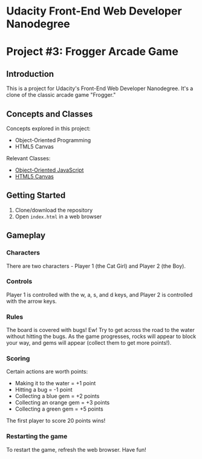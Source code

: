 # Udacity Front-End Web Developer Nanodegree
# Project #3: Frogger Arcade Game

## Introduction

This is a project for Udacity's Front-End Web Developer Nanodegree. It's a clone of the classic arcade game "Frogger."

## Concepts and Classes
Concepts explored in this project:
- Object-Oriented Programming
- HTML5 Canvas

Relevant Classes:
- [Object-Oriented JavaScript](https://www.udacity.com/course/object-oriented-javascript--ud015)
- [HTML5 Canvas](https://www.udacity.com/course/html5-canvas--ud292)

## Getting Started
 1) Clone/download the repository
 2) Open ```index.html``` in a web browser

## Gameplay
### Characters

There are two characters - Player 1 (the Cat Girl) and Player 2 (the Boy).

### Controls

Player 1 is controlled with the w, a, s, and d keys, and Player 2 is controlled with the arrow keys.

### Rules

The board is covered with bugs! Ew! Try to get across the road to the water without hitting the bugs. As the game progresses, rocks will appear to block your way, and gems will appear (collect them to get more points!).

### Scoring

Certain actions are worth points:
 - Making it to the water = +1 point
 - Hitting a bug = -1 point
 - Collecting a blue gem = +2 points
 - Collecting an orange gem = +3 points
 - Collecting a green gem = +5 points
 
The first player to score 20 points wins!

### Restarting the game
 
To restart the game, refresh the web browser. Have fun!
